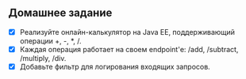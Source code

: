 ## Домашнее задание

- [x] Реализуйте онлайн-калькулятор на Java EE, поддерживающий операции +, -, *, /.
- [x] Каждая операция работает на своем endpoint'е: /add, /subtract, /multiply, /div.
- [x] Добавьте фильтр для логирования входящих запросов.
